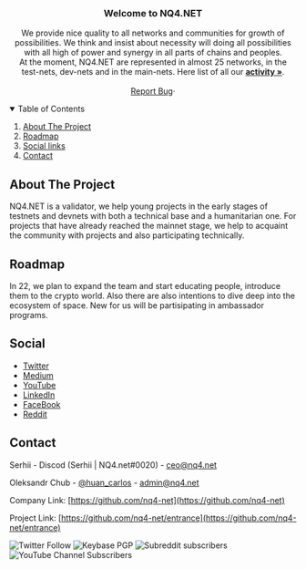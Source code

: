 <!-- PROJECT LOGO -->
<br />
<p align="center">

  <h3 align="center">Welcome to NQ4.NET</h3>

  <p align="center">
 We provide nice quality to all networks and communities for growth of possibilities.
We think and insist about necessity will doing all possibilities with all high of power and synergy in all parts of chains and peoples.
    <br />
    At the moment, NQ4.NET are represented in almost 25 networks, in the test-nets, dev-nets and in the main-nets. Here list of all our <a href="https://github.com/nq4-net/entrance/tree/main/networks"><strong>activity »</strong></a>.
    <br />
    <br />
    <a href="https://github.com/nq4-net/entrance/issues">Report Bug</a>·
  </p>
</p>
<!-- TABLE OF CONTENTS -->
<details open="open">
  <summary>Table of Contents</summary>
  <ol>
    <li><a href="#about-the-project">About The Project</a></li>
    <li><a href="#roadmap">Roadmap</a></li>
    <li><a href="#social">Social links</a></li>
    <li><a href="#contact">Contact</a></li>
  </ol>
</details>

<!-- ABOUT THE PROJECT -->
## About The Project

NQ4.NET is a validator, we help young projects in the early stages of testnets and devnets with both a technical base and a humanitarian one. For projects that have already reached the mainnet stage, we help to acquaint the community with projects and also participating technically.

<!-- ROADMAP -->
## Roadmap

In 22, we plan to expand the team and start educating people, introduce them to the crypto world. Also there are also intentions to dive deep into the ecosystem of space. New for us will be partisipating in ambassador programs.

<!-- SOCIAL -->
## Social
- [Twitter](https://twitter.com/nq4_net)
- [Medium](https://blog.nq4.net)
- [YouTube](https://www.youtube.com/channel/UCxf3QRE9wbjDPEF7XdqtHXw)
- [LinkedIn](https://www.linkedin.com/company/nq4-net/)
- [FaceBook](https://www.facebook.com/NQ4.NET/)
- [Reddit](https://www.reddit.com/r/NQ4/)

<!-- CONTACT -->
## Contact
Serhii - Discod (Serhii | NQ4.net#0020) - ceo@nq4.net

Oleksandr Chub - [@huan_carlos](https://twitter.com/huan_carlos) - admin@nq4.net

Company Link: [https://github.com/nq4-net](https://github.com/nq4-net)

Project Link: [https://github.com/nq4-net/entrance](https://github.com/nq4-net/entrance)

![Twitter Follow](https://img.shields.io/twitter/follow/nq4_net?style=social)
![Keybase PGP](https://img.shields.io/keybase/pgp/plusua)
![Subreddit subscribers](https://img.shields.io/reddit/subreddit-subscribers/NQ4?style=social)
![YouTube Channel Subscribers](https://img.shields.io/youtube/channel/subscribers/UCxf3QRE9wbjDPEF7XdqtHXw?style=social)
